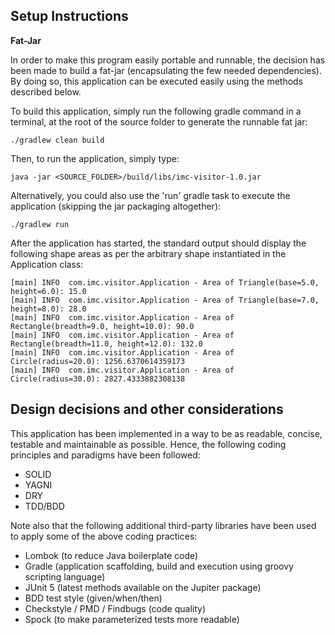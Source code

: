 Setup Instructions
--

**Fat-Jar**

In order to make this program easily portable and runnable, the decision has been made to build a fat-jar (encapsulating
the few needed dependencies). By doing so, this application can be executed easily using the methods described below.

To build this application, simply run the following gradle command in a terminal, at the root of the source folder to generate
the runnable fat jar:

```
./gradlew clean build
```

Then, to run the application, simply type:

```
java -jar <SOURCE_FOLDER>/build/libs/imc-visitor-1.0.jar
```

Alternatively, you could also use the 'run' gradle task to execute the application (skipping the jar packaging altogether):

```
./gradlew run
```

After the application has started, the standard output should display the following shape areas as per the arbitrary shape instantiated in the Application class:

```
[main] INFO  com.imc.visitor.Application - Area of Triangle(base=5.0, height=6.0): 15.0
[main] INFO  com.imc.visitor.Application - Area of Triangle(base=7.0, height=8.0): 28.0 
[main] INFO  com.imc.visitor.Application - Area of Rectangle(breadth=9.0, height=10.0): 90.0 
[main] INFO  com.imc.visitor.Application - Area of Rectangle(breadth=11.0, height=12.0): 132.0 
[main] INFO  com.imc.visitor.Application - Area of Circle(radius=20.0): 1256.6370614359173 
[main] INFO  com.imc.visitor.Application - Area of Circle(radius=30.0): 2827.4333882308138 

```


Design decisions and other considerations
--

This application has been implemented in a way to be as readable, concise, testable and maintainable as possible. Hence, the following
coding principles and paradigms have been followed:

- SOLID
- YAGNI
- DRY
- TDD/BDD

Note also that the following additional third-party libraries have been used to apply some of the above coding practices:

- Lombok (to reduce Java boilerplate code)
- Gradle (application scaffolding, build and execution using groovy scripting language)
- JUnit 5 (latest methods available on the Jupiter package)
- BDD test style (given/when/then)
- Checkstyle / PMD / Findbugs (code quality)
- Spock (to make parameterized tests more readable)
